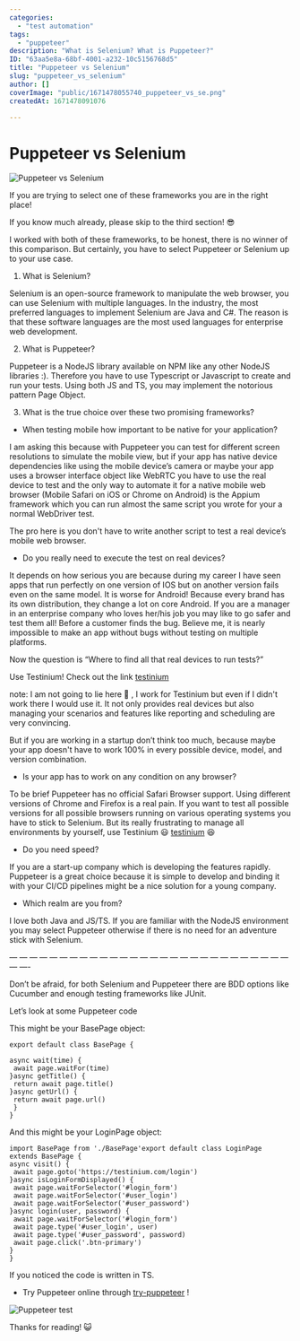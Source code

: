 ```yaml
---
categories:
  - "test automation"
tags:
  - "puppeteer"
description: "What is Selenium? What is Puppeteer?"
ID: "63aa5e8a-68bf-4001-a232-10c5156768d5"
title: "Puppeteer vs Selenium"
slug: "puppeteer_vs_selenium"
author: []
coverImage: "public/1671478055740_puppeteer_vs_se.png"
createdAt: 1671478091076

---
```

# Puppeteer vs Selenium
![Puppeteer vs Selenium](https://s3.eu-central-1.amazonaws.com/1ek.in.images/puppeteer_vs_se.png)

If you are trying to select one of these frameworks you are in the right place!

If you know much already, please skip to the third section! 😎

I worked with both of these frameworks, to be honest, there is no winner of this comparison. But certainly, you have to select Puppeteer or Selenium up to your use case.

1) What is Selenium?

Selenium is an open-source framework to manipulate the web browser, you can use Selenium with multiple languages. In the industry, the most preferred languages to implement Selenium are Java and C#. The reason is that these software languages are the most used languages for enterprise web development.

2) What is Puppeteer?

Puppeteer is a NodeJS library available on NPM like any other NodeJS libraries :). Therefore you have to use Typescript or Javascript to create and run your tests. Using both JS and TS, you may implement the notorious pattern Page Object.

3) What is the true choice over these two promising frameworks?

- When testing mobile how important to be native for your application?

I am asking this because with Puppeteer you can test for different screen resolutions to simulate the mobile view, but if your app has native device dependencies like using the mobile device’s camera or maybe your app uses a browser interface object like WebRTC you have to use the real device to test and the only way to automate it for a native mobile web browser (Mobile Safari on iOS or Chrome on Android) is the Appium framework which you can run almost the same script you wrote for your a normal WebDriver test.

The pro here is you don't have to write another script to test a real device’s mobile web browser.

- Do you really need to execute the test on real devices?

It depends on how serious you are because during my career I have seen apps that run perfectly on one version of IOS but on another version fails even on the same model. It is worse for Android! Because every brand has its own distribution, they change a lot on core Android. If you are a manager in an enterprise company who loves her/his job you may like to go safer and test them all! Before a customer finds the bug. Believe me, it is nearly impossible to make an app without bugs without testing on multiple platforms.

Now the question is “Where to find all that real devices to run tests?”

Use Testinium! Check out the link [testinium](https://testinium.com/automated/)

note: I am not going to lie here 👐 , I work for Testinium but even if I didn't work there I would use it. It not only provides real devices but also managing your scenarios and features like reporting and scheduling are very convincing.

But if you are working in a startup don’t think too much, because maybe your app doesn't have to work 100% in every possible device, model, and version combination.

- Is your app has to work on any condition on any browser?

To be brief Puppeteer has no official Safari Browser support. Using different versions of Chrome and Firefox is a real pain. If you want to test all possible versions for all possible browsers running on various operating systems you have to stick to Selenium. But its really frustrating to manage all environments by yourself, use Testinium 😃 [testinium](https://testinium.com/) 😆

- Do you need speed?

If you are a start-up company which is developing the features rapidly. Puppeteer is a great choice because it is simple to develop and binding it with your CI/CD pipelines might be a nice solution for a young company.

- Which realm are you from?

I love both Java and JS/TS. If you are familiar with the NodeJS environment you may select Puppeteer otherwise if there is no need for an adventure stick with Selenium.

— — — — — — — — — — — — — — — — — — — — — — — — — — — — — —-

Don’t be afraid, for both Selenium and Puppeteer there are BDD options like Cucumber and enough testing frameworks like JUnit.

Let’s look at some Puppeteer code

This might be your BasePage object:

```
export default class BasePage {

async wait(time) {
 await page.waitFor(time)
}async getTitle() {
 return await page.title()
}async getUrl() {
 return await page.url()
 }
}
```

And this might be your LoginPage object:

```
import BasePage from './BasePage'export default class LoginPage extends BasePage {
async visit() {
 await page.goto('https://testinium.com/login')
}async isLoginFormDisplayed() {
 await page.waitForSelector('#login_form')
 await page.waitForSelector('#user_login')
 await page.waitForSelector('#user_password')
}async login(user, password) {
 await page.waitForSelector('#login_form')
 await page.type('#user_login', user)
 await page.type('#user_password', password)
 await page.click('.btn-primary')
}
}
```

If you noticed the code is written in TS.

- Try Puppeteer online through [try-puppeteer](https://try-puppeteer.appspot.com/) !

![Puppeteer test](https://s3.eu-central-1.amazonaws.com/1ek.in.images/test.png)

Thanks for reading! 😺